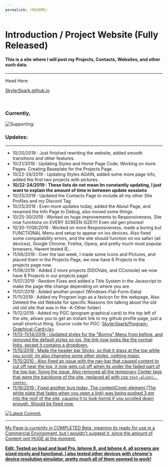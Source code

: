 ```yaml
---
permalink: /README/
---
```


# Introduction / Project Website (Fully Released)
#### This is a site where I will post my Projects, Contacts, Websites, and other such data.

<hr>

Head Here:

[SkylerSpark.github.io](skylerspark.github.io)

<br>

### Currently,
![Supporting:](https://raw.githubusercontent.com/skylerspark/Svg-Badges/master/supporting.svg?sanitize=true)

### Updates:

***

* 10\/20\/2019 \: Just finished rewriting the website, added smooth transitions and other features.
* 10\/21\/2019 \: Updating Styles and Home Page Code. Working on more Pages. Creating Baseplate for the Projects Page.
* 10\/22-24\/2019 \: Updating Styles AGAIN, added some more page info, added the first two projects with pictures.
* **10\/22-24\/2019 \: These lists do not mean Im constantly updating, I just want to explain the amount of time in between update sessions**
* 10\/25\/2019 \: Updated the Contacts Page to include all my other Site Profiles and my Discord Tag
* 10\/25\/2019 \: Even more updates today, added the About Page, and renamed the Info Page to Debug, also moved some things.
* 10\/25-30\/2019 \: Worked on huge improvements to Responsiveness, Site now functions on EVERY SCREEN SIZE!!!! Even old gen phones!
* 10\/30-11\/06\/2019 \: Worked on more Responsiveness, made a boring but FUNCTIONAL Menu and setup to appear on ios devices. Also fixed some compatability errors, and the site should function on ios safari (all devices), Google Chrome, Firefox, Opera, and pretty much most popular browsers. Havent tested IE..
* 11\/06\/2019 \: Over the last week, I made some Icons and Pictures, and placed them in the Projects Page, we now have 6 Projects in the projects page now.
* 11\/06\/2019 \: Added 2 more projects (DDOVale, and CConsole) we now have 8 Projects in our projects page!
* 11\/07\/2019 \: Random Fixes and added a Title System in the Javascript to make the page title change depending on where you are.
* 11\/07\/2019 \: Added another project (Windows-Flat-Form-Data)
* 11\/11\/2019 \: Added my Program logo as a favicon for the webpage, Also Deleted the old Website for specific Reasons (Im talking about the old old old site that was in the -A-Other folder)
* 11\/12\/2019 \: Added my PGC (program graphical card) to the top left of the site, allows you to get an instant link to my github profile page, just a small shortcut thing. Source code for PGC\: <a href="https\:\/\/github.com\/skylerspark\/Program-Graphical-Card">SkylerSpark\/Program-Graphical-Card<\/a>
* 11\/13-11\/14\/2019 \: Updated styles for the "Boring" Menu from before, and removed the default styles on ios, the link now looks like the normal links, except it contains a dropdown.
* 11\/15\/2019 \: Made the header bar Sticky, so that it stays at the top while you scroll, Im also changing some other styles, nothing major.
* 11\/15\/2010 \: Also fixed an issue with the nav-bar that caused content to cut off near the top, it now gets cut off when its under the faded part of the top-bar, fixing the issue. Also removed all the temporary Center tags that were the backbone of the site, replaced all with css `text-align\: center`.
* 11\/16\/2019 \: Fixed another bug today, The contentCover element (The white plate that fades when you open a link) was being pushed 3 em into the roof of the site, causing it to look horrid if you scrolled down enough. Should be fixed now.
  
![Latest Commit:](https://img.shields.io/github/last-commit/skylerspark/skylerspark.github.io?color=success)
  

***

My Page is currently in COMPLETED Beta, meaning its ready for use in a Commercial Environment, but I wouldn't suggest it, since the amount of Content isnt HUGE at the moment.

**Edit: Tested on Ipad and Ipad Pro, Iphone 8, and Iphone 4, all screens are sized nicely and functional. I also tested other devices with chrome's device resolution simulator, pretty much all of them seemed to work!**
